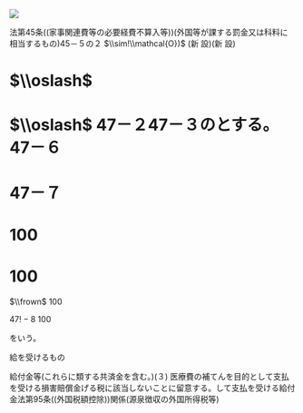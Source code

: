 ![](https://www.nta.go.jp/tmp/fa457645-2881-49a8-b246-750302be0b82/images/e7a55b5026067873f09fca91bb26cf7381cb63e72dc57f6c915c9f76c3fcf4f0.jpg)

法第45条((家事関連費等の必要経費不算入等))(外国等が課する罰金又は科料に相当するもの)45－５の２ $\\sim!\\mathcal{O})$ (新 設)(新 設)

# $\\oslash$

# $\\oslash$ 47－２47－３のとする。47－６

# 47－７

# $100%$

# $100%$

$\\frown$ $100%$

$47!-8$ $100%$

をいう。

給を受けるもの

給付金等(これらに類する共済金を含む。)(３) 医療費の補てんを目的として支払を受ける損害賠償金げる税に該当しないことに留意する。して支払を受ける給付金法第95条((外国税額控除))関係(源泉徴収の外国所得税等)